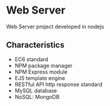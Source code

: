 # Web Server

Web Server project developed in nodejs

## Characteristics

- EC6 standard
- NPM package manager
- NPM Express module
- EJS template engine
- RESTful API http response standard
- MySQL database
- NoSQL: MongoDB

